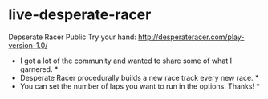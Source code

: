 # live-desperate-racer
Depserate Racer Public
Try your hand: http://desperateracer.com/play-version-1.0/

* I got a lot of the community and wanted to share some of what I garnered. *
* Desperate Racer procedurally builds a new race track every new race.      *
* You can set the number of laps you want to run in the options. Thanks!    *
